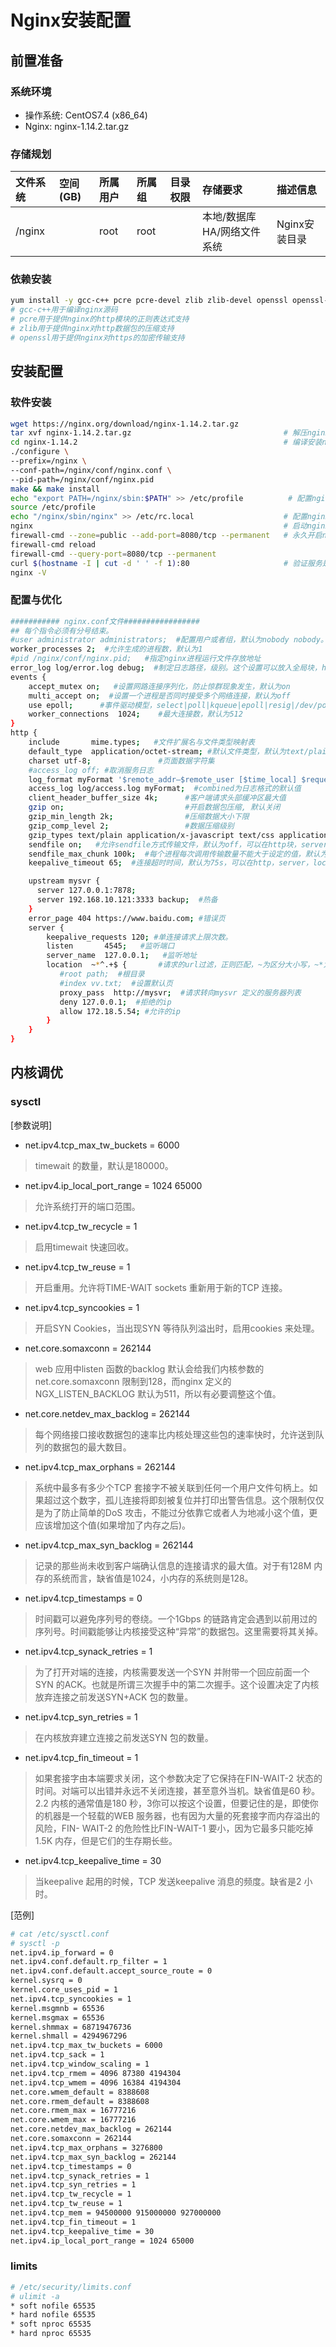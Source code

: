 # Nginx安装配置

## 前置准备

### 系统环境

- 操作系统: CentOS7.4 (x86_64)
- Nginx: nginx-1.14.2.tar.gz

### 存储规划

| 文件系统 | 空间(GB) | 所属用户 | 所属组 | 目录权限 | 存储要求                   | 描述信息      |
| :------- | :------- | :------- | :----- | :------- | :------------------------- | :------------ |
| /nginx   |          | root     | root   |          | 本地/数据库HA/网络文件系统 | Nginx安装目录 |

### 依赖安装

```bash
yum install -y gcc-c++ pcre pcre-devel zlib zlib-devel openssl openssl-devel
# gcc-c++用于编译nginx源码
# pcre用于提供nginx的http模块的正则表达式支持
# zlib用于提供nginx对http数据包的压缩支持
# openssl用于提供nginx对https的加密传输支持
```

## 安装配置

### 软件安装

```bash
wget https://nginx.org/download/nginx-1.14.2.tar.gz
tar xvf nginx-1.14.2.tar.gz                                  # 解压nginx源码
cd nginx-1.14.2                                              # 编译安装nginx           
./configure \
--prefix=/nginx \
--conf-path=/nginx/conf/nginx.conf \
--pid-path=/nginx/conf/nginx.pid 
make && make install
echo "export PATH=/nginx/sbin:$PATH" >> /etc/profile          # 配置nginx环境变量
source /etc/profile
echo "/nginx/sbin/nginx" >> /etc/rc.local                    # 配置nginx开机自动启动
nginx                                                        # 启动nginx服务
firewall-cmd --zone=public --add-port=8080/tcp --permanent   # 永久开启nginx对外服务端口
firewall-cmd reload
firewall-cmd --query-port=8080/tcp --permanent
curl $(hostname -I | cut -d ' ' -f 1):80                     # 验证服务是否正常
nginx -V
```

### 配置与优化

```sh
########### nginx.conf文件#################
## 每个指令必须有分号结束。
#user administrator administrators;  #配置用户或者组，默认为nobody nobody。
worker_processes 2;  #允许生成的进程数，默认为1
#pid /nginx/conf/nginx.pid;   #指定nginx进程运行文件存放地址
error_log log/error.log debug;  #制定日志路径，级别。这个设置可以放入全局块，http块，server块，级别以此为：debug|info|notice|warn|error|crit|alert|emerg
events {
    accept_mutex on;   #设置网路连接序列化，防止惊群现象发生，默认为on
    multi_accept on;  #设置一个进程是否同时接受多个网络连接，默认为off
    use epoll;      #事件驱动模型，select|poll|kqueue|epoll|resig|/dev/poll|eventport, 默认根据操作系统自动选择
    worker_connections  1024;    #最大连接数，默认为512
}
http {
    include       mime.types;   #文件扩展名与文件类型映射表
    default_type  application/octet-stream; #默认文件类型，默认为text/plain
    charset utf-8;               #页面数据字符集
    #access_log off; #取消服务日志 
    log_format myFormat '$remote_addr–$remote_user [$time_local] $request $status $body_bytes_sent $http_referer $http_user_agent $http_x_forwarded_for'; #自定义格式
    access_log log/access.log myFormat;  #combined为日志格式的默认值
    client_header_buffer_size 4k;      #客户端请求头部缓冲区最大值
    gzip on;                           #开启数据包压缩, 默认关闭
    gzip_min_length 2k;                #压缩数据大小下限
    gzip_comp_level 2;                 #数据压缩级别
    gzip_types text/plain application/x-javascript text/css application/xml;    #压缩数据类型
    sendfile on;   #允许sendfile方式传输文件，默认为off，可以在http块，server块，location块。
    sendfile_max_chunk 100k;  #每个进程每次调用传输数量不能大于设定的值，默认为0，即不设上限。
    keepalive_timeout 65;  #连接超时时间，默认为75s，可以在http，server，location块。

    upstream mysvr {   
      server 127.0.0.1:7878;
      server 192.168.10.121:3333 backup;  #热备
    }
    error_page 404 https://www.baidu.com; #错误页
    server {
        keepalive_requests 120; #单连接请求上限次数。
        listen       4545;   #监听端口
        server_name  127.0.0.1;   #监听地址       
        location  ~*^.+$ {       #请求的url过滤，正则匹配，~为区分大小写，~*为不区分大小写。
           #root path;  #根目录
           #index vv.txt;  #设置默认页
           proxy_pass  http://mysvr;  #请求转向mysvr 定义的服务器列表
           deny 127.0.0.1;  #拒绝的ip
           allow 172.18.5.54; #允许的ip           
        } 
    }
}
```

## 内核调优

### sysctl

[参数说明]

- net.ipv4.tcp_max_tw_buckets = 6000

> timewait 的数量，默认是180000。

- net.ipv4.ip_local_port_range = 1024 65000

> 允许系统打开的端口范围。

- net.ipv4.tcp_tw_recycle = 1

> 启用timewait 快速回收。

- net.ipv4.tcp_tw_reuse = 1

> 开启重用。允许将TIME-WAIT sockets 重新用于新的TCP 连接。

- net.ipv4.tcp_syncookies = 1

> 开启SYN Cookies，当出现SYN 等待队列溢出时，启用cookies 来处理。

- net.core.somaxconn = 262144

> web 应用中listen 函数的backlog 默认会给我们内核参数的net.core.somaxconn 限制到128，而nginx 定义的NGX_LISTEN_BACKLOG 默认为511，所以有必要调整这个值。

- net.core.netdev_max_backlog = 262144

> 每个网络接口接收数据包的速率比内核处理这些包的速率快时，允许送到队列的数据包的最大数目。

- net.ipv4.tcp_max_orphans = 262144

> 系统中最多有多少个TCP 套接字不被关联到任何一个用户文件句柄上。如果超过这个数字，孤儿连接将即刻被复位并打印出警告信息。这个限制仅仅是为了防止简单的DoS 攻击，不能过分依靠它或者人为地减小这个值，更应该增加这个值(如果增加了内存之后)。

- net.ipv4.tcp_max_syn_backlog = 262144

> 记录的那些尚未收到客户端确认信息的连接请求的最大值。对于有128M 内存的系统而言，缺省值是1024，小内存的系统则是128。

- net.ipv4.tcp_timestamps = 0

> 时间戳可以避免序列号的卷绕。一个1Gbps 的链路肯定会遇到以前用过的序列号。时间戳能够让内核接受这种“异常”的数据包。这里需要将其关掉。

- net.ipv4.tcp_synack_retries = 1

> 为了打开对端的连接，内核需要发送一个SYN 并附带一个回应前面一个SYN 的ACK。也就是所谓三次握手中的第二次握手。这个设置决定了内核放弃连接之前发送SYN+ACK 包的数量。

- net.ipv4.tcp_syn_retries = 1

> 在内核放弃建立连接之前发送SYN 包的数量。

- net.ipv4.tcp_fin_timeout = 1

> 如果套接字由本端要求关闭，这个参数决定了它保持在FIN-WAIT-2 状态的时间。对端可以出错并永远不关闭连接，甚至意外当机。缺省值是60 秒。2.2 内核的通常值是180 秒，3你可以按这个设置，但要记住的是，即使你的机器是一个轻载的WEB 服务器，也有因为大量的死套接字而内存溢出的风险，FIN- WAIT-2 的危险性比FIN-WAIT-1 要小，因为它最多只能吃掉1.5K 内存，但是它们的生存期长些。

- net.ipv4.tcp_keepalive_time = 30

> 当keepalive 起用的时候，TCP 发送keepalive 消息的频度。缺省是2 小时。

[范例]

```sh
# cat /etc/sysctl.conf
# sysctl -p
net.ipv4.ip_forward = 0
net.ipv4.conf.default.rp_filter = 1
net.ipv4.conf.default.accept_source_route = 0
kernel.sysrq = 0
kernel.core_uses_pid = 1
net.ipv4.tcp_syncookies = 1
kernel.msgmnb = 65536
kernel.msgmax = 65536
kernel.shmmax = 68719476736
kernel.shmall = 4294967296
net.ipv4.tcp_max_tw_buckets = 6000
net.ipv4.tcp_sack = 1
net.ipv4.tcp_window_scaling = 1
net.ipv4.tcp_rmem = 4096 87380 4194304
net.ipv4.tcp_wmem = 4096 16384 4194304
net.core.wmem_default = 8388608
net.core.rmem_default = 8388608
net.core.rmem_max = 16777216
net.core.wmem_max = 16777216
net.core.netdev_max_backlog = 262144
net.core.somaxconn = 262144
net.ipv4.tcp_max_orphans = 3276800
net.ipv4.tcp_max_syn_backlog = 262144
net.ipv4.tcp_timestamps = 0
net.ipv4.tcp_synack_retries = 1
net.ipv4.tcp_syn_retries = 1
net.ipv4.tcp_tw_recycle = 1
net.ipv4.tcp_tw_reuse = 1
net.ipv4.tcp_mem = 94500000 915000000 927000000
net.ipv4.tcp_fin_timeout = 1
net.ipv4.tcp_keepalive_time = 30
net.ipv4.ip_local_port_range = 1024 65000
```

### limits

```sh
# /etc/security/limits.conf
# ulimit -a
* soft nofile 65535
* hard nofile 65535
* soft nproc 65535
* hard nproc 65535
```